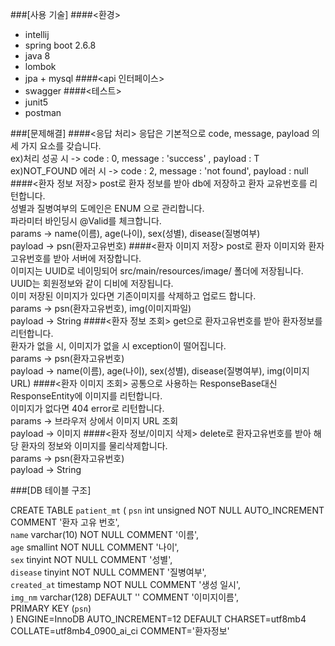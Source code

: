 ###[사용 기술]
####<환경>
- intellij
- spring boot 2.6.8
- java 8
- lombok
- jpa + mysql
####<api 인터페이스>
- swagger
####<테스트>
- junit5
- postman

###[문제해결]
####<응답 처리>
 응답은 기본적으로 code, message, payload 의 세 가지 요소를 갖습니다.\
 ex)처리 성공 시 -> code : 0, message : 'success' , payload : T\
 ex)NOT_FOUND 에러 시 -> code : 2, message : 'not found', payload : null
####<환자 정보 저장>
post로 환자 정보를 받아 db에 저장하고 환자 교유번호를 리턴합니다.\
성별과 질병여부의 도메인은 ENUM 으로 관리합니다.\
파라미터 바인딩시 @Valid를 체크합니다.\
params -> name(이름), age(나이), sex(성별), disease(질병여부)\
payload -> psn(환자고유번호)
####<환자 이미지 저장>
post로 환자 이미지와 환자고유번호를 받아 서버에 저장합니다.\
이미지는 UUID로 네이밍되어 src/main/resources/image/ 폴더에 저장됩니다.\
UUID는 회원정보와 같이 디비에 저장됩니다.\
이미 저장된 이미지가 있다면 기존이미지를 삭제하고 업로드 합니다.\
params -> psn(환자고유번호), img(이미지파일)\
payload -> String
####<환자 정보 조회>
get으로 환자고유번호를 받아 환자정보를 리턴합니다.\
환자가 없을 시, 이미지가 없을 시 exception이 떨어집니다.\
params -> psn(환자고유번호)\
payload -> name(이름), age(나이), sex(성별), disease(질병여부), img(이미지 URL)
####<환자 이미지 조회>
공통으로 사용하는 ResponseBase대신 ResponseEntity<Resource>에 이미지를 리턴합니다.\
이미지가 없다면 404 error로 리턴합니다.\
params -> 브라우저 상에서 이미지 URL 조회\
payload -> 이미지
####<환자 정보/이미지 삭제>
delete로 환자고유번호를 받아 해당 환자의 정보와 이미지를 물리삭제합니다.\
params -> psn(환자고유번호)\
payload -> String

###[DB 테이블 구조]

CREATE TABLE `patient_mt` (
`psn` int unsigned NOT NULL AUTO_INCREMENT COMMENT '환자 고유 번호',\
`name` varchar(10) NOT NULL COMMENT '이름',\
`age` smallint NOT NULL COMMENT '나이',\
`sex` tinyint NOT NULL COMMENT '성별',\
`disease` tinyint NOT NULL COMMENT '질병여부',\
`created_at` timestamp NOT NULL COMMENT '생성 일시',\
`img_nm` varchar(128) DEFAULT '' COMMENT '이미지이름',\
PRIMARY KEY (`psn`)\
) ENGINE=InnoDB AUTO_INCREMENT=12 DEFAULT CHARSET=utf8mb4 COLLATE=utf8mb4_0900_ai_ci COMMENT='환자정보'
